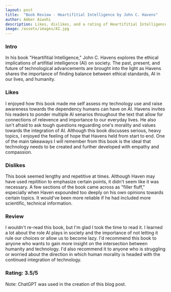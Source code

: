 ```yaml
---
layout: post
title:  "Book Review - Heartifitial Intelligence by John C. Havens"
author: Amber Aiwohi
description: Likes, dislikes, and a rating of Heartifitial Intelligence by John C. Havens
image: /assets/images/AI.jpg
---
```

### Intro
In his book "Heartifitial Intelligence," John C. Havens explores the ethical implications of artifitial intelligence (AI) on society. The past, present, and future of technological advancements are brought into the light as Havens shares the importance of finding balance between ethical standards, AI in our lives, and humanity.

### Likes
I enjoyed how this book made me self assess my technology use and raise awareness towards the dependency humans can have on AI. Havens invites his readers to ponder multiple AI senarios throughout the text that allow for connections of relevence and importance to our everyday lives. He also isn't afraid to ask tough questions reguarding one's morality and values towards the integration of AI. Although this book discusses serious, heavy topics, I enjoyed the feeling of hope that Havens held from start to end. One of the main takeaways I will remember from this book is the ideal that technology needs to be created and further developed with empathy and compassion.

### Dislikes
This book seemed lengthy and repetitive at times. Although Haven may have used repitition to emphasize certain points, it didn't seem like it was necessary. A few sections of the book came across as "filler fluff," especially when Haven expounded too deeply on his own opinions towards certain topics. It would've been more reliable if he had included more scientific, technical information. 

### Review
I wouldn't re-read this book, but I'm glad I took the time to read it. I learned a lot about the role AI plays in society and the importance of not letting it rule our choices or allow us to become lazy. I'd recommend this book to anyone who wants to gain more insight on the intersection between humanity and technology. I'd also recommend it to anyone who is struggling or worried about the direction in which human morality is headed with the continued integration of technology. 

### Rating: 3.5/5

Note: ChatGPT was used in the creation of this blog post. 
